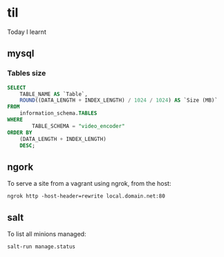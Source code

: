 # til

Today I learnt

## mysql

### Tables size

```sql
SELECT
    TABLE_NAME AS `Table`,
    ROUND((DATA_LENGTH + INDEX_LENGTH) / 1024 / 1024) AS `Size (MB)`
FROM
    information_schema.TABLES
WHERE
        TABLE_SCHEMA = "video_encoder"
ORDER BY
    (DATA_LENGTH + INDEX_LENGTH)
    DESC;
```

## ngork

To serve a site from a vagrant using ngrok, from the host:
```
ngrok http -host-header=rewrite local.domain.net:80
```

## salt

To list all minions managed:
```
salt-run manage.status
```

